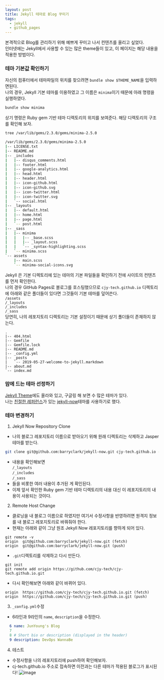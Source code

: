 ```yaml
---
layout: post
title: Jekyll 테마로 Blog 꾸미기
tags:
  - jekyll
  - github_pages
---
```


본격적으로 Blog를 관리하기 위해 예쁘게 꾸미고 나서 컨텐츠를 올리고 싶었다.  
인터넷에는 Jekyll에서 사용할 수 있는 많은 theme들이 있고, 이 페이지는 해당 내용을 적용한 방법이다.

### 테마 기본값 확인하기
자신의 컴퓨터에서 테마파일의 위치를 찾으려면 `bundle show $THEME_NAME`을 입력하면된다.  
나의 경우, Jekyll 기본 테마를 이용하였고 그 이름은 `minima`이기 때문에 아래 명령을 실행하였다.
```bash
bundle show minima
```
상기 명령은 Ruby gem 기반 테마 디렉토리의 위치를 보여준다. 해당 디렉토리의 구조를 확인해 보자.
```bash
tree /var/lib/gems/2.3.0/gems/minima-2.5.0

/var/lib/gems/2.3.0/gems/minima-2.5.0
|-- LICENSE.txt
|-- README.md
|-- _includes
|   |-- disqus_comments.html
|   |-- footer.html
|   |-- google-analytics.html
|   |-- head.html
|   |-- header.html
|   |-- icon-github.html
|   |-- icon-github.svg
|   |-- icon-twitter.html
|   |-- icon-twitter.svg
|   `-- social.html
|-- _layouts
|   |-- default.html
|   |-- home.html
|   |-- page.html
|   `-- post.html
|-- _sass
|   |-- minima
|   |   |-- _base.scss
|   |   |-- _layout.scss
|   |   `-- _syntax-highlighting.scss
|   `-- minima.scss
`-- assets
    |-- main.scss
    `-- minima-social-icons.svg
```
Jekyll 은 기본 디렉토리에 있는 테마의 기본 파일들을 확인하기 전에 사이트의 컨텐츠를 먼저 확인한다.  
나의 경우 GitHub Pages로 블로그를 호스팅했으므로 `cjy-tech.github.io` 디렉토리에 아래와 같은 폴더들이 있다면 그것들이 기본 테마를 덮어쓴다.  
`/assets`  
`/_layouts`  
`/_includes`  
`/_sass`  
당연히, 나의 레포지토리 디렉토리는 기본 설정이기 때문에 상기 폴더들이 존재하지 않는다.
```
.
|-- 404.html
|-- Gemfile
|-- Gemfile.lock
|-- README.md
|-- _config.yml
|-- _posts
|   `-- 2019-05-27-welcome-to-jekyll.markdown
|-- about.md
`-- index.md
```

### 맘에 드는 테마 선정하기
[Jekyll Theme](http://jekyllthemes.org/)에도 올라와 있고, 구글링 해 보면 수 많은 테마가 있다.  
나는 [친절한 레퍼런스](https://blog.naver.com/PostView.nhn?blogId=prt1004dms&logNo=221439087865)가 있는 [jekyll-now](https://github.com/barryclark/jekyll-now)테마를 사용하기로 했다.

### 테마 변경하기
1. Jekyll Now Repository Clone
  * 나의 블로그 레포지토리 이름으로 받아오기 위해 원래 디렉토리는 삭제하고 Jasper 테마를 받는다.
```bash
git clone git@github.com:barryclark/jekyll-now.git cjy-tech.github.io --depth 1
```
  * 내용을 확인해보면  
`/_layouts`  
`/_includes`  
`/_sass`  
  * 들을 비롯한 여러 내용이 추가된 게 확인된다.
  * 이제 앞서 확인한 Ruby gem 기반 테마 디렉토리의 내용 대신 이 레포지토리의 내용이 사용되는 것이다.
2. Remote Host Change
  * 클로닝을 내 블로그 이름으로 하였지만 여기서 수정사항을 반영하려면 원격지 정보를 내 블로그 레포지토리로 바꿔줘야 한다.
  * 현재는 아래와 같이 그냥 원조 Jekyll Now 레포지토리를 향하게 되어 있다.
```
git remote -v
origin  git@github.com:barryclark/jekyll-now.git (fetch)
origin  git@github.com:barryclark/jekyll-now.git (push)
```
  * `.git`디렉토리를 삭제하고 다시 만든다.
```
git init
git remote add origin https://github.com/cjy-tech/cjy-tech.github.io.git
```
  * 다시 확인해보면 아래와 같이 바뀌어 있다.
```
origin  https://github.com/cjy-tech/cjy-tech.github.io.git (fetch)
origin  https://github.com/cjy-tech/cjy-tech.github.io.git (push)
```
3.  `_config.yml`수정
  * 6라인과 9라인의 `name`, `description`을 수정한다.
```yml
  6 name: JunYoung's Blog
  7
  8 # Short bio or description (displayed in the header)
  9 description: DevOps WannaBe
```
4. 테스트
  * 수정사항을 나의 레포지토리에 push하여 확인해보자.
  * cj-tech.github.io 주소로 접속하면 이전과는 다른 테마가 적용된 블로그가 표시된다!
  ![image](https://user-images.githubusercontent.com/33619494/58419355-571de380-80c5-11e9-9c7b-e6e30336b7f9.png)
